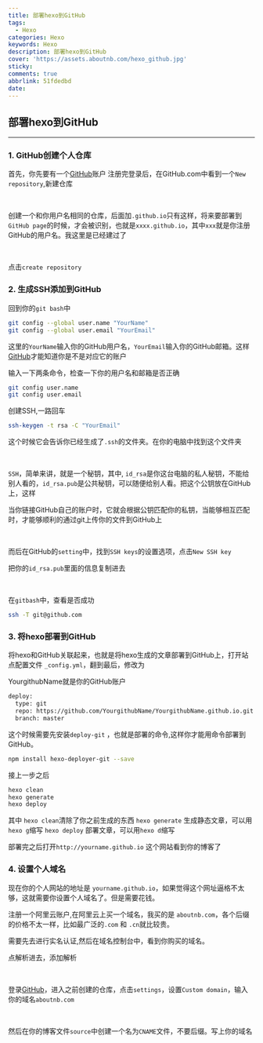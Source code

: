 ```yaml
---
title: 部署hexo到GitHub
tags:
  - Hexo
categories: Hexo
keywords: Hexo
description: 部署hexo到GitHub
cover: 'https://assets.aboutnb.com/hexo_github.jpg'
sticky: 
comments: true
abbrlink: 51fdedbd
date:
---
```




## 部署hexo到GitHub

---

### 1. GitHub创建个人仓库

首先，你先要有一个[GitHub](https://github.com)账户
注册完登录后，在GitHub.com中看到一个`New repository`,新建仓库

<br/>

创建一个和你用户名相同的仓库，后面加`.github.io`只有这样，将来要部署到`GitHub page`的时候，才会被识别，也就是`xxxx.github.io`，其中`xxx`就是你注册GitHub的用户名。我这里是已经建过了

<br/>

点击`create repository`

### 2. 生成SSH添加到GitHub

回到你的`git bash`中

```bash
git config --global user.name "YourName"
git config --global user.email "YourEmail"
```

这里的`YourName`输入你的GitHub用户名，`YourEmail`输入你的GitHub邮箱。这样[GitHub](https://gtihub.com)才能知道你是不是对应它的账户

输入一下两条命令，检查一下你的用户名和邮箱是否正确

```bash
git config user.name
git config user.email
```

创建SSH,一路回车

```bash
ssh-keygen -t rsa -C "YourEmail"

```

这个时候它会告诉你已经生成了`.ssh`的文件夹。在你的电脑中找到这个文件夹

<br>

`SSH`，简单来讲，就是一个秘钥，其中, `id_rsa`是你这台电脑的私人秘钥，不能给别人看的，`id_rsa.pub`是公共秘钥，可以随便给别人看。把这个公钥放在GitHub上，这样

当你链接GitHub自己的账户时，它就会根据公钥匹配你的私钥，当能够相互匹配时，才能够顺利的通过git上传你的文件到GitHub上

<br>

而后在GitHub的`setting`中，找到`SSH keys`的设置选项，点击`New SSH key`

把你的`id_rsa.pub`里面的信息复制进去

<br>

在`gitbash`中，查看是否成功

```bash
ssh -T git@github.com
```

### 3. 将hexo部署到GitHub

将hexo和GitHub关联起来，也就是将hexo生成的文章部署到GitHub上，打开站点配置文件 `_config.yml`，翻到最后，修改为

YourgithubName就是你的GitHub账户

```bash
deploy:
  type: git
  repo: https://github.com/YourgithubName/YourgithubName.github.io.git
  branch: master
```

这个时候需要先安装`deploy-git` ，也就是部署的命令,这样你才能用命令部署到GitHub。

```bash
npm install hexo-deployer-git --save
```
接上一步之后
```bash
hexo clean
hexo generate
hexo deploy
```
其中 `hexo clean`清除了你之前生成的东西
`hexo generate` 生成静态文章，可以用 `hexo g`缩写
`hexo deploy` 部署文章，可以用`hexo d`缩写

部署完之后打开`http://yourname.github.io` 这个网站看到你的博客了

### 4. 设置个人域名

现在你的个人网站的地址是 `yourname.github.io`，如果觉得这个网址逼格不太够，这就需要你设置个人域名了。但是需要花钱。

注册一个阿里云账户,在阿里云上买一个域名，我买的是 `aboutnb.com`，各个后缀的价格不太一样，比如最广泛的`.com` 和 `.cn`就比较贵。

需要先去进行实名认证,然后在域名控制台中，看到你购买的域名。

点解析进去，添加解析

<br>

登录[GitHub](https://github.com)，进入之前创建的仓库，点击`settings`，设置`Custom domain`，输入你的域名`aboutnb.com`

<br>

然后在你的博客文件`source`中创建一个名为`CNAME`文件，不要后缀。写上你的域名
